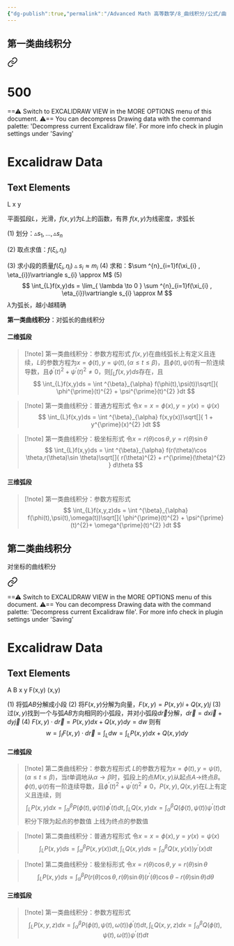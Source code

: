 ```yaml
---
{"dg-publish":true,"permalink":"/Advanced Math 高等数学/8_曲线积分/公式/曲线积分/","tags":["高数","微积分","定理"]}
---
```


## 第一类曲线积分


<div class="transclusion internal-embed is-loaded"><a class="markdown-embed-link" href="/excalidraw//" aria-label="Open link"><svg xmlns="http://www.w3.org/2000/svg" width="24" height="24" viewBox="0 0 24 24" fill="none" stroke="currentColor" stroke-width="2" stroke-linecap="round" stroke-linejoin="round" class="svg-icon lucide-link"><path d="M10 13a5 5 0 0 0 7.54.54l3-3a5 5 0 0 0-7.07-7.07l-1.72 1.71"></path><path d="M14 11a5 5 0 0 0-7.54-.54l-3 3a5 5 0 0 0 7.07 7.07l1.71-1.71"></path></svg></a><div class="markdown-embed">

<div class="markdown-embed-title">

# 500

</div>



==⚠  Switch to EXCALIDRAW VIEW in the MORE OPTIONS menu of this document. ⚠== You can decompress Drawing data with the command palette: 'Decompress current Excalidraw file'. For more info check in plugin settings under 'Saving'


# Excalidraw Data
## Text Elements
L 
x 
y 


</div></div>


平面弧段$L$，光滑，$f(x,y)$为$L$上的函数，有界
$f(x,y)$为线密度，求弧长

(1)
划分：$\vartriangle s_{1} , \dots,\vartriangle s_{n}$

(2)
取点求值：$f(\xi_{i} , \eta_{i})$

(3)
求小段的质量$f(\xi_{i} , \eta_{i})\vartriangle s_{i} \approx m_{i}$
(4)
求和：$\sum ^{n}_{i=1}f(\xi_{i} , \eta_{i})\vartriangle s_{i} \approx M$
(5)
$$
\int_{L}f(x,y)ds = \lim_{ \lambda \to 0 } \sum ^{n}_{i=1}f(\xi_{i} , \eta_{i})\vartriangle s_{i} \approx M
$$
$\lambda$为弧长，越小越精确


**第一类曲线积分**：对弧长的曲线积分

#### 二维弧段

> [!note] 第一类曲线积分：参数方程形式
> $f(x,y)$在曲线弧长上有定义且连续，$L$的参数方程为$x = \phi(t),y = \psi(t),(\alpha \leq t \leq \beta)$，且$\phi(t),\psi(t)$有一阶连续导数，且$\phi^{\prime}(t)^{2} + \psi^{\prime}(t)^{2} \neq 0$，则$\int_{L}f(x,y)ds$存在，且
> $$
> \int_{L}f(x,y)ds = \int ^{\beta}_{\alpha} f(\phi(t),\psi(t))\sqrt[]{ \phi^{\prime}(t)^{2} + \psi^{\prime}(t)^{2} }dt
> $$

> [!note] 第一类曲线积分：普通方程形式
> 令$x = x = \phi(x),y = y(x)=\psi(x)$
> $$
> \int_{L}f(x,y)ds = \int ^{\beta}_{\alpha} f(x,y(x))\sqrt[]{ 1 + y^{\prime}(x)^{2}  }dt
> $$


> [!note] 第一类曲线积分：极坐标形式
> 令$x = r(\theta)\cos \theta,y = r(\theta)\sin \theta$
> $$
> \int_{L}f(x,y)ds = \int ^{\beta}_{\alpha} f(r(\theta)\cos \theta,r(\theta)\sin \theta)\sqrt[]{ r(\theta)^{2} + r^{\prime}(\theta)^{2}  } d\theta 
> $$

#### 三维弧段
> [!note] 第一类曲线积分：参数方程形式
> $$
> \int_{L}f(x,y,z)ds = \int ^{\beta}_{\alpha} f(\phi(t),\psi(t),\omega(t))\sqrt[]{ \phi^{\prime}(t)^{2} + \psi^{\prime}(t)^{2}+ \omega^{\prime}(t)^{2} }dt
> $$

## 第二类曲线积分
对坐标的曲线积分


<div class="transclusion internal-embed is-loaded"><a class="markdown-embed-link" href="/excalidraw//" aria-label="Open link"><svg xmlns="http://www.w3.org/2000/svg" width="24" height="24" viewBox="0 0 24 24" fill="none" stroke="currentColor" stroke-width="2" stroke-linecap="round" stroke-linejoin="round" class="svg-icon lucide-link"><path d="M10 13a5 5 0 0 0 7.54.54l3-3a5 5 0 0 0-7.07-7.07l-1.72 1.71"></path><path d="M14 11a5 5 0 0 0-7.54-.54l-3 3a5 5 0 0 0 7.07 7.07l1.71-1.71"></path></svg></a><div class="markdown-embed">




==⚠  Switch to EXCALIDRAW VIEW in the MORE OPTIONS menu of this document. ⚠== You can decompress Drawing data with the command palette: 'Decompress current Excalidraw file'. For more info check in plugin settings under 'Saving'


# Excalidraw Data
## Text Elements
A 
B 
x 
y 
F(x,y) 
(x,y)
 


</div></div>


(1) 将弧$AB$分解成小段
(2) 将$F(x,y)$分解为向量，$F(x,y) = P(x,y)i + Q(x,y)j$
(3) 过$(x,y)$找到一个与弧$AB$方向相同的小弧段，并对小弧段$d \vec{r}$分解，$d \vec{r} = dx \vec{i} + dy \vec{j}$
(4) $F(x,y) \cdot d \vec{r} = P(x,y)dx + Q(x,y)dy = dw$
则有
$$
w = \int_{l}F(x,y) \cdot d \vec{r} =  \int_{L}dw = \int_{L} P(x,y)dx + Q(x,y)dy 
$$

#### 二维弧段

> [!note] 第二类曲线积分：参数方程形式
> $L$的参数方程为$x = \phi(t),y = \psi(t),(\alpha \leq t \leq \beta)$，当$t$单调地从$\alpha\to\beta$时，弧段上的点$M(x,y)$从起点$A\to$终点$B$。$\phi(t),\psi(t)$有一阶连续导数，且$\phi^{\prime}(t)^{2} + \psi^{\prime}(t)^{2} \neq 0$，$P(x,y),Q(x,y)$在$L$上有定义且连续，则
> $$
> \int_{L}P(x,y)dx = \int ^{\beta}_{\alpha} P(\phi(t),\psi(t))\phi^{\prime}(t) dt,
> \int_{L}Q(x,y)dx = \int ^{\beta}_{\alpha} Q(\phi(t),\psi(t))\psi^{\prime}(t) dt
> $$
> 积分下限为起点的参数值
> 上线为终点的参数值

> [!note] 第二类曲线积分：普通方程形式
> 令$x = x = \phi(x),y = y(x)=\psi(x)$
> $$
> \int_{L} P(x,y)ds = \int ^{\beta}_{\alpha} P(x,y(x))dt,
> \int_{L} Q(x,y)ds = \int ^{\beta}_{\alpha} Q(x,y(x))y^{\prime}(x) dt
> $$

> [!note] 第二类曲线积分：极坐标形式
> 令$x = r(\theta)\cos \theta,y = r(\theta)\sin \theta$
> $$
> \int_{L}P(x,y)ds = \int ^{\beta}_{\alpha} P(r(\theta)\cos \theta,r(\theta)\sin \theta)(r^{\prime}(\theta)\cos \theta - r(\theta)\sin \theta ) d\theta 
> $$

#### 三维弧段
> [!note] 第一类曲线积分：参数方程形式
> $$
> \int_{L}P(x,y,z)dx = \int ^{\beta}_{\alpha} P(\phi(t),\psi(t),\omega(t))\phi^{\prime}(t) dt,
> \int_{L}Q(x,y,z)dx = \int ^{\beta}_{\alpha} Q(\phi(t),\psi(t),\omega(t))\psi^{\prime}(t) dt
> $$


